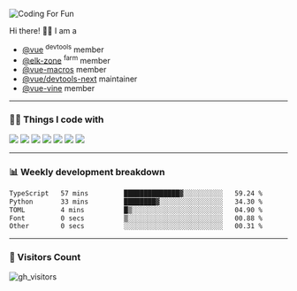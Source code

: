 ![Coding For Fun](https://glitch-art.vercel.app/api/simple?word=<Life%20/>)

Hi there! 👋🏻 I am a

- [@vue](https://github.com/vuejs) <sup>devtools</sup> member
- [@elk-zone](https://github.com/elk-zone) <sup>farm</sup> member
- [@vue-macros](https://github.com/vue-macros) member
- [@vue/devtools-next](https://github.com/vuejs/devtools-next) maintainer
- [@vue-vine](https://github.com/vue-vine/vue-vine) member

<hr>

### 🧑‍💻 Things I code with

<code><a href="https://github.com/vuejs/core"><img src="https://api.iconify.design/logos:vue.svg" /></a></code> 
<code><a href="https://github.com/vitejs/vite"><img src="https://api.iconify.design/logos:vitejs.svg" /></a></code> 
<code><a href="https://github.com/solidjs/solid"><img src="https://api.iconify.design/logos:solidjs-icon.svg" /></a></code> 
<code><a href="https://github.com/microsoft/TypeScript"><img src="https://api.iconify.design/logos:typescript-icon.svg" /></a></code>
<code><a href="https://github.com/unocss/unocss"><img src="https://api.iconify.design/logos:unocss.svg" /></a></code> 
<code><a href="https://github.com/rust-lang/rust"><img src="https://api.iconify.design/logos:rust.svg" /></a></code>
<code><a href="https://threejs.org/"><img src="https://api.iconify.design/logos:threejs.svg" /></a></code>
<hr>

### 📊 Weekly development breakdown

<!--START_SECTION:waka-->

```txt
TypeScript   57 mins         ██████████████▓░░░░░░░░░░   59.24 %
Python       33 mins         ████████▓░░░░░░░░░░░░░░░░   34.30 %
TOML         4 mins          █▒░░░░░░░░░░░░░░░░░░░░░░░   04.90 %
Font         0 secs          ▒░░░░░░░░░░░░░░░░░░░░░░░░   00.88 %
Other        0 secs          ░░░░░░░░░░░░░░░░░░░░░░░░░   00.31 %
```

<!--END_SECTION:waka-->

<hr>

### 👀 Visitors Count

![gh_visitors](https://profile-counter.glitch.me/alexzhang1030/count.svg)
